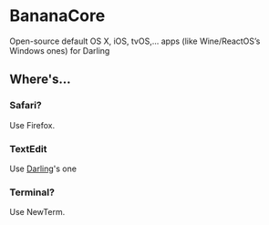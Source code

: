 # BananaCore
Open-source default OS X, iOS, tvOS,... apps (like Wine/ReactOS’s Windows ones) for Darling

## Where's...

### Safari?
Use Firefox.

### TextEdit
Use [Darling](https://github.com/darlinghq/darling-TextEdit)'s one

### Terminal?
Use NewTerm.
